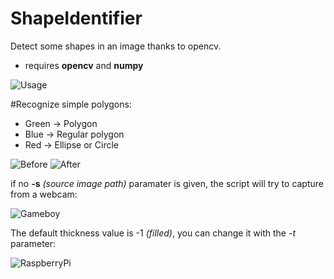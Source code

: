# ShapeIdentifier
Detect some shapes in an image thanks to opencv.
  - requires **opencv** and **numpy**

![Usage](http://nathsou.fr/iup/u/004d-Capture_du_2015-07-08_17:00:24.png)

#Recognize simple polygons:

  - Green -> Polygon
  - Blue  -> Regular polygon
  - Red   -> Ellipse or Circle

![Before](http://i.imgur.com/z2t854x.png)
![After](http://nathsou.fr/iup/u/7f45-out.png)

if no **-s** *(source image path)* paramater is given, the script will try to capture from a webcam:

![Gameboy](http://nathsou.fr/iup/u/e053-Capture_du_2015-07-08_17:11:06.png)

The default thickness value is -1 *(filled)*, you can change it with the *-t* parameter:

![RaspberryPi](http://nathsou.fr/iup/u/8c67-Capture_du_2015-07-08_17:20:13.png)
